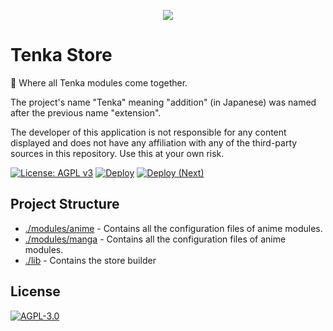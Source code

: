 <p align="center">
    <img src="https://github.com/yukino-org/media/blob/main/images/subbanners/gh-tenka-banner.png?raw=true">
</p>

# Tenka Store

🏪 Where all Tenka modules come together.

The project's name "Tenka" meaning "addition" (in Japanese) was named after the previous name "extension".

The developer of this application is not responsible for any content displayed and does not have any affiliation with any of the third-party sources in this repository. Use this at your own risk.

[![License: AGPL v3](https://img.shields.io/badge/License-AGPL_v3-blue.svg)](https://www.gnu.org/licenses/agpl-3.0)
[![Deploy](https://github.com/yukino-org/tenka-store/actions/workflows/deploy.yml/badge.svg)](https://github.com/yukino-org/tenka-store/actions/workflows/deploy.yml)
[![Deploy (Next)](https://github.com/yukino-org/tenka-store/actions/workflows/deploy-next.yml/badge.svg)](https://github.com/yukino-org/tenka-store/actions/workflows/deploy-next.yml)

## Project Structure

-   [./modules/anime](./modules/anime) - Contains all the configuration files of anime modules.
-   [./modules/manga](./modules/manga) - Contains all the configuration files of anime modules.
-   [./lib](./lib) - Contains the store builder

## License

[![AGPL-3.0](https://github.com/yukino-org/media/blob/main/images/license-logo/agplv3.png?raw=true)](./LICENSE)
